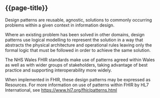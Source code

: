 ## {{page-title}}

Design patterns are reusable, agnostic, solutions to commonly occurring problems within a given context in information design.

Where an existing problem has been solved in other domains, design patterns use logical modelling to represent the solution in a way that abstracts the physical architecture and operational rules leaving only the formal logic that must be followed in order to achieve the same solution.

The NHS Wales FHIR standards make use of patterns agreed within Wales as well as with wider groups of stakeholders, taking advantage of best practice and supporting interoperability more widely.

When implemented in FHIR, these design patterns may be expressed as Resources. For more information on use of patterns within FHIR by HL7 International, see https://www.hl7.org/fhir/patterns.html
